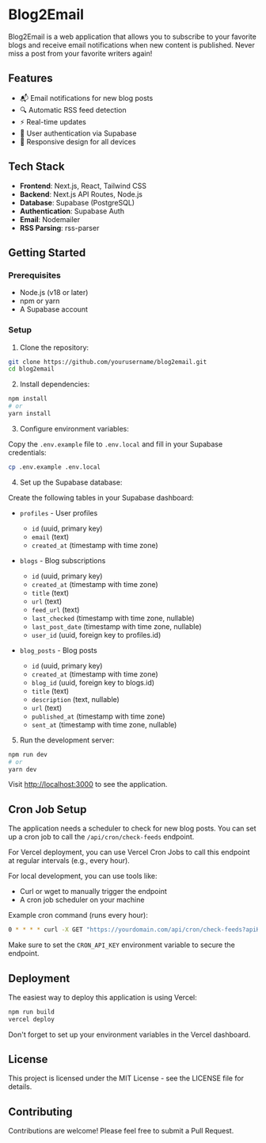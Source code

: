 # Blog2Email

Blog2Email is a web application that allows you to subscribe to your favorite blogs and receive email notifications when new content is published. Never miss a post from your favorite writers again!

## Features

- 📬 Email notifications for new blog posts
- 🔍 Automatic RSS feed detection
- ⚡ Real-time updates
- 👤 User authentication via Supabase
- 📱 Responsive design for all devices

## Tech Stack

- **Frontend**: Next.js, React, Tailwind CSS
- **Backend**: Next.js API Routes, Node.js
- **Database**: Supabase (PostgreSQL)
- **Authentication**: Supabase Auth
- **Email**: Nodemailer
- **RSS Parsing**: rss-parser

## Getting Started

### Prerequisites

- Node.js (v18 or later)
- npm or yarn
- A Supabase account

### Setup

1. Clone the repository:

```bash
git clone https://github.com/yourusername/blog2email.git
cd blog2email
```

2. Install dependencies:

```bash
npm install
# or
yarn install
```

3. Configure environment variables:

Copy the `.env.example` file to `.env.local` and fill in your Supabase credentials:

```bash
cp .env.example .env.local
```

4. Set up the Supabase database:

Create the following tables in your Supabase dashboard:

- `profiles` - User profiles

  - `id` (uuid, primary key)
  - `email` (text)
  - `created_at` (timestamp with time zone)

- `blogs` - Blog subscriptions

  - `id` (uuid, primary key)
  - `created_at` (timestamp with time zone)
  - `title` (text)
  - `url` (text)
  - `feed_url` (text)
  - `last_checked` (timestamp with time zone, nullable)
  - `last_post_date` (timestamp with time zone, nullable)
  - `user_id` (uuid, foreign key to profiles.id)

- `blog_posts` - Blog posts
  - `id` (uuid, primary key)
  - `created_at` (timestamp with time zone)
  - `blog_id` (uuid, foreign key to blogs.id)
  - `title` (text)
  - `description` (text, nullable)
  - `url` (text)
  - `published_at` (timestamp with time zone)
  - `sent_at` (timestamp with time zone, nullable)

5. Run the development server:

```bash
npm run dev
# or
yarn dev
```

Visit [http://localhost:3000](http://localhost:3000) to see the application.

## Cron Job Setup

The application needs a scheduler to check for new blog posts. You can set up a cron job to call the `/api/cron/check-feeds` endpoint.

For Vercel deployment, you can use Vercel Cron Jobs to call this endpoint at regular intervals (e.g., every hour).

For local development, you can use tools like:

- Curl or wget to manually trigger the endpoint
- A cron job scheduler on your machine

Example cron command (runs every hour):

```bash
0 * * * * curl -X GET "https://yourdomain.com/api/cron/check-feeds?apiKey=your-secret-api-key"
```

Make sure to set the `CRON_API_KEY` environment variable to secure the endpoint.

## Deployment

The easiest way to deploy this application is using Vercel:

```bash
npm run build
vercel deploy
```

Don't forget to set up your environment variables in the Vercel dashboard.

## License

This project is licensed under the MIT License - see the LICENSE file for details.

## Contributing

Contributions are welcome! Please feel free to submit a Pull Request.
